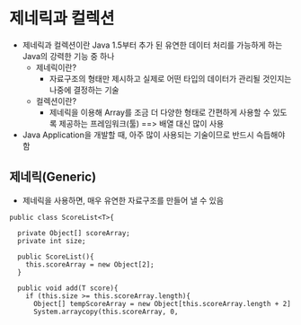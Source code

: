 # 제네릭과 컬렉션
- 제네릭과 컬렉션이란 Java 1.5부터 추가 된 유연한 데이터 처리를 가능하게 하는 Java의 강력한 기능 중 하나
  - 제네릭이란?
    - 자료구조의 형태만 제시하고 실제로 어떤 타입의 데이터가 관리될 것인지는 나중에 결정하는 기술
  - 컬렉션이란?
    - 제네릭을 이용해 Array를 조금 더 다양한 형태로 간편하게 사용할 수 있도록 제공하는 프레임워크(툴) ==> 배열 대신 많이 사용
- Java Application을 개발할 때, 아주 많이 사용되는 기술이므로 반드시 슥듭해야 함
## 제네릭(Generic)
- 제네릭을 사용하면, 매우 유연한 자료구조를 만들어 낼 수 있음
```
public class ScoreList<T>{

  private Object[] scoreArray;
  private int size;

  public ScoreList(){
    this.scoreArray = new Object[2];
  }

  public void add(T score){
    if (this.size >= this.scoreArray.length){
      Object[] tempScoreArray = new Object[this.scoreArray.length + 2]
      System.arraycopy(this.scoreArray, 0,
